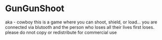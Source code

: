 # GunGunShoot
aka - cowboy
this is a game where you can shoot, shield, or load... you are connected via blutooth and the person who loses all their lives first loses.
please do nnot copy or redistribute for commercial use
